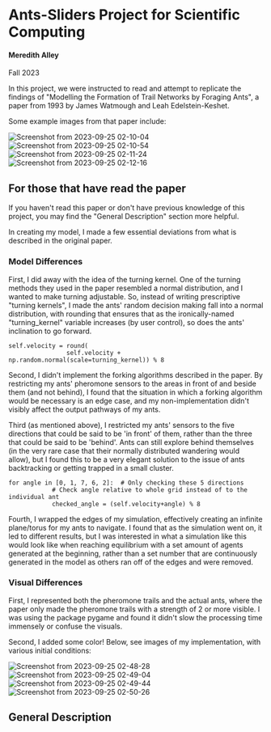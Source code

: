 # Ants-Sliders Project for Scientific Computing
#### Meredith Alley
Fall 2023

In this project, we were instructed to read and attempt to replicate the findings of "Modelling the Formation of Trail Networks by Foraging Ants", a paper from 1993 by James Watmough and Leah Edelstein-Keshet. 

Some example images from that paper include:

![Screenshot from 2023-09-25 02-10-04](https://github.com/olincollege/scicomp-p1-ants-sliders/assets/95325894/2765776b-a7d7-4e59-b767-94495c1c12dc)
![Screenshot from 2023-09-25 02-10-54](https://github.com/olincollege/scicomp-p1-ants-sliders/assets/95325894/97cdafad-5e21-4b3d-bc95-c71b71600510)
![Screenshot from 2023-09-25 02-11-24](https://github.com/olincollege/scicomp-p1-ants-sliders/assets/95325894/79960367-eb4b-48b5-b54e-0add2b29146e)
![Screenshot from 2023-09-25 02-12-16](https://github.com/olincollege/scicomp-p1-ants-sliders/assets/95325894/034a3ef0-e2ea-4282-bfb4-8f2dbc10a77e)


## For those that have read the paper
If you haven't read this paper or don't have previous knowledge of this project, you may find the "General Description" section more helpful.

In creating my model, I made a few essential deviations from what is described in the original paper.

### Model Differences

First, I did away with the idea of the turning kernel. One of the turning methods they used in the paper resembled a normal distribution, and I wanted to make turning adjustable. So, instead of writing prescriptive "turning kernels", I made the ants' random decision making fall into a normal distribution, with rounding that ensures that as the ironically-named "turning_kernel" variable increases (by user control), so does the ants' inclination to go forward.

```
self.velocity = round(
                self.velocity + np.random.normal(scale=turning_kernel)) % 8
```

Second, I didn't implement the forking algorithms described in the paper. By restricting my ants' pheromone sensors to the areas in front of and beside them (and not behind), I found that the situation in which a forking algorithm would be necessary is an edge case, and my non-implementation didn't visibly affect the output pathways of my ants.

Third (as mentioned above), I restricted my ants' sensors to the five directions that could be said to be 'in front' of them, rather than the three that could be said to be 'behind'. Ants can still explore behind themselves (in the very rare case that their normally distributed wandering would allow), but I found this to be a very elegant solution to the issue of ants backtracking or getting trapped in a small cluster.

```
for angle in [0, 1, 7, 6, 2]:  # Only checking these 5 directions
            # Check angle relative to whole grid instead of to the individual ant
            checked_angle = (self.velocity+angle) % 8
```

Fourth, I wrapped the edges of my simulation, effectively creating an infinite plane/torus for my ants to navigate. I found that as the simulation went on, it led to different results, but I was interested in what a simulation like this would look like when reaching equilibrium with a set amount of agents generated at the beginning, rather than a set number that are continuously generated in the model as others ran off of the edges and were removed.

### Visual Differences
First, I represented both the pheromone trails and the actual ants, where the paper only made the pheromone trails with a strength of 2 or more visible. I was using the package pygame and found it didn't slow the processing time immensely or confuse the visuals.

Second, I added some color! Below, see images of my implementation, with various initial conditions:

![Screenshot from 2023-09-25 02-48-28](https://github.com/olincollege/scicomp-p1-ants-sliders/assets/95325894/7af88b69-679a-4c92-aab9-128f24e330e1)
![Screenshot from 2023-09-25 02-49-04](https://github.com/olincollege/scicomp-p1-ants-sliders/assets/95325894/9ca64f4d-9b1d-4973-b18e-5cde966b2a13)
![Screenshot from 2023-09-25 02-49-44](https://github.com/olincollege/scicomp-p1-ants-sliders/assets/95325894/1b5ab83f-a5ce-4e24-b030-a6b15b88656e)
![Screenshot from 2023-09-25 02-50-26](https://github.com/olincollege/scicomp-p1-ants-sliders/assets/95325894/b717263a-c413-4c51-9448-652014d9a007)







## General Description
